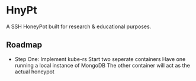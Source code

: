 # HnyPt

A SSH HoneyPot built for research & educational purposes.

## Roadmap

- Step One: Implement kube-rs
  Start two seperate containers
  Have one running a local instance of MongoDB
  The other container will act as the actual honeypot
